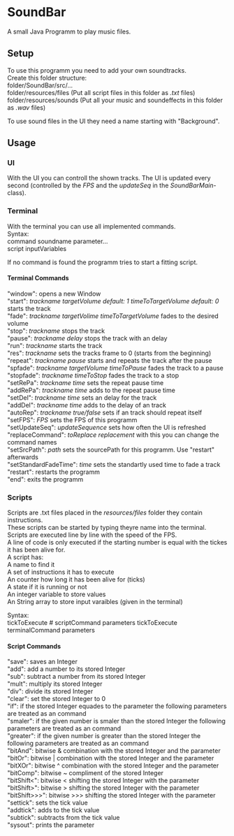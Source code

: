 # SoundBar  
A small Java Programm to play music files.  

## Setup    
To use this programm you need to add your own soundtracks.  
Create this folder structure:    
folder/SoundBar/src/...   
folder/resources/files (Put all script files in this folder as *.txt* files)  
folder/resources/sounds (Put all your music and soundeffects in this folder as *.wav* files)  
  
To use sound files in the UI they need a name starting with "Background".  

## Usage    
### UI  
With the UI you can controll the shown tracks. 
The UI is updated every second (controlled by the *FPS* and the *updateSeq* in the *SoundBarMain*-class).   
  
### Terminal    
With the terminal you can use all implemented commands.  
Syntax:   
command soundname parameter...  
script inputVariables
  
If no command is found the programm tries to start a fitting script.

#### Terminal Commands
"window": opens a new Window  
"start": *trackname* *targetVolume default: 1* *timeToTargetVolume default: 0* starts the track  
"fade": *trackname* *targetVolime* *timeToTargetVolume* fades to the desired volume  
"stop": *trackname* stops the track  
"pause": *trackname* *delay* stops the track with an delay  
"run": *trackname* starts the track  
"res": *trackname* sets the tracks frame to 0 (starts from the beginning)  
"repeat": *trackname* *pause* starts and repeats the track after the pause  
"spfade": *trackname* *targetVolume* *timeToPause* fades the track to a pause  
"stopfade": *trackname* *timeToStop* fades the track to a stop  
"setRePa": *trackname* *time* sets the repeat pause time  
"addRePa": *trackname* *time* adds to the repeat pause time  
"setDel": *trackname* *time* sets an delay for the track  
"addDel": *trackname* *time* adds to the delay of an track  
"autoRep": *trackname* *true/false* sets if an track should repeat itself  
"setFPS": *FPS* sets the FPS of this programm  
"setUpdateSeq": *updateSequence* sets how often the UI is refreshed  
"replaceCommand": *toReplace* *replacement* with this you can change the command names  
"setSrcPath": *path* sets the sourcePath for this programm. Use "restart" afterwards  
"setStandardFadeTime": *time* sets the standartly used time to fade a track  
"restart": restarts the programm  
"end": exits the programm  

### Scripts
Scripts are .txt files placed in the *resources/files* folder they contain instructions.  
These scripts can be started by typing theyre name into the terminal.  
Scripts are executed line by line with the speed of the FPS.  
A line of code is only executed if the starting number is equal with the tickes it has been alive for.  
A script has:  
A name to find it  
A set of instructions it has to execute  
An counter how long it has been alive for (ticks)  
A state if it is running or not  
An integer variable to store values  
An String array to store input varaibles (given in the terminal)  
  
Syntax:  
tickToExecute # scriptCommand parameters
tickToExecute terminalCommand parameters
  
#### Script Commands  
"save": saves an Integer  
"add": add a number to its stored Integer  
"sub": subtract a number from its stored Integer  
"mult": multiply its stored Integer  
"div": divide its stored Integer  
"clear": set the stored Integer to 0  
"if": if the stored Integer equades to the parameter the following parameters are treated as an command   
"smaler": if the given number is smaler than the stored Integer the following parameters are treated as an command  
"greater": if the given number is greater than the stored Integer the following parameters are treated as an command  
"bitAnd": bitwise & combination with the stored Integer and the parameter  
"bitOr": bitwise | combination with the stored Integer and the parameter  
"bitXOr": bitwise ^ combination with the stored Integer and the parameter  
"bitComp": bitwise ~ compliment of the stored Integer  
"bitShift<": bitwise < shifting the stored Integer with the parameter  
"bitShift>": bitwise > shifting the stored Integer with the parameter  
"bitShift>>>": bitwise >>> shifting the stored Integer with the parameter  
"settick": sets the tick value  
"addtick": adds to the tick value  
"subtick": subtracts from the tick value  
"sysout": prints the parameter  
